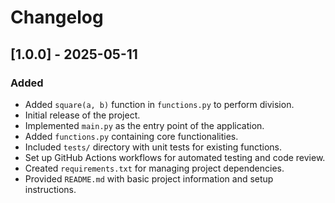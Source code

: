 # Changelog

## [1.0.0] - 2025-05-11

### Added

- Added `square(a, b)` function in `functions.py` to perform division.
- Initial release of the project.
- Implemented `main.py` as the entry point of the application.
- Added `functions.py` containing core functionalities.
- Included `tests/` directory with unit tests for existing functions.
- Set up GitHub Actions workflows for automated testing and code review.
- Created `requirements.txt` for managing project dependencies.
- Provided `README.md` with basic project information and setup instructions.
